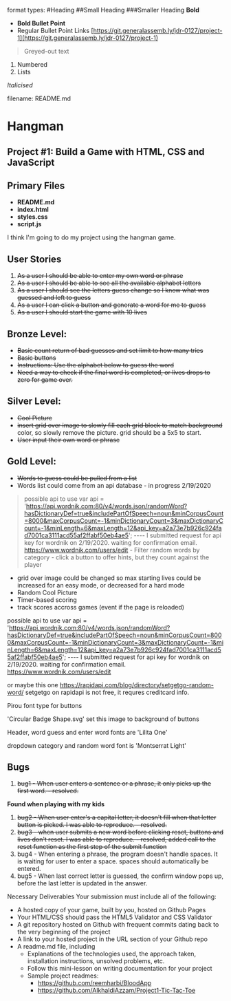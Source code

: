 format types:
#Heading
##Small Heading
###Smaller Heading
**Bold**
- **Bold Bullet Point**
- Regular Bullet Point
Links
[https://git.generalassemb.ly/jdr-0127/project-1](https://git.generalassemb.ly/jdr-0127/project-1)
> Greyed-out text
1. Numbered
1. Lists

_Italicised_

filename: README.md
# Hangman
## Project #1: Build a Game with HTML, CSS and JavaScript

## Primary Files

- **README.md**
- **index.html**
- **styles.css**
- **script.js**



I think I'm going to do my project using the hangman game.
## User Stories
1. ~~As a user I should be able to enter my own word or phrase~~
1. ~~As a user I should be able to see all the available alphabet letters~~
1. ~~As a user I should see the letters guess change so I know what was guessed and left to guess~~
1. ~~As a user I can click a button and generate a word for me to guess~~
1. ~~As a user I should start the game with 10 lives~~

## Bronze Level:
- ~~Basic count return of bad guesses and set limit to how many tries~~
- ~~Basic buttons~~
- ~~Instructions: Use the alphabet below to guess the word~~
- ~~Need a way to check if the final word is completed, or lives drops to zero for game over.~~

## Silver Level:
- ~~Cool Picture~~
- ~~insert grid over image to slowly fill each grid block to match background~~ color, so slowly remove the picture. grid should be a 5x5 to start. 
- ~~User input their own word or phrase~~

## Gold Level:
- ~~Words to guess could be pulled from a list~~
- Words list could come from an api database - in progress 2/19/2020
> possible api to use var api = 'https://api.wordnik.com:80/v4/words.json/randomWord?hasDictionaryDef=true&includePartOfSpeech=noun&minCorpusCount=8000&maxCorpusCount=-1&minDictionaryCount=3&maxDictionaryCount=-1&minLength=6&maxLength=12&api_key=a2a73e7b926c924fad7001ca3111acd55af2ffabf50eb4ae5';
---- I submitted request for api key for wordnik on 2/19/2020. waiting for confirmation email.
https://www.wordnik.com/users/edit
    - Filter random words by category 
    - click a button to offer hints, but they count against the player
- grid over image could be changed so max starting lives could be increased for an easy mode, or decreased for a hard mode
- Random Cool Picture
- Timer-based scoring
- track scores accross games (event if the page is reloaded)

possible api to use var api = 'https://api.wordnik.com:80/v4/words.json/randomWord?hasDictionaryDef=true&includePartOfSpeech=noun&minCorpusCount=8000&maxCorpusCount=-1&minDictionaryCount=3&maxDictionaryCount=-1&minLength=6&maxLength=12&api_key=a2a73e7b926c924fad7001ca3111acd55af2ffabf50eb4ae5';
---- I submitted request for api key for wordnik on 2/19/2020. waiting for confirmation email.
https://www.wordnik.com/users/edit



or maybe this one https://rapidapi.com/blog/directory/setgetgo-random-word/
setgetgo on rapidapi is not free, it requres creditcard info.

Pirou font type for buttons


'Circular Badge Shape.svg' set this image to background of buttons

Header, word guess and enter word fonts are 'Lilita One'

dropdown category and random word font is 'Montserrat Light'

<!-- <img src='images/Circular Badge Shape2.svg'/>  -->
## Bugs
1. ~~bug1 - When user enters a sentence or a phrase, it only picks up the first word. - resolved.~~

**Found when playing with my kids**
1. ~~bug2 - When user enter's a capital letter, it doesn't fill when that letter button is picked. I was able to reproduce. - resolved.~~
1. ~~bug3 - when user submits a new word before clicking reset, buttons and lives don't reset. I was able to reproduce. - resolved, added call to the reset function as the first step of the submit function~~
1. bug4 - When entering a phrase, the program doesn't handle spaces. It is waiting for user to enter a space. spaces should automatically be entered.
1. bug5 - When last correct letter is guessed, the confirm window pops up, before the last letter is updated in the answer. 


Necessary Deliverables
Your submission must include all of the following:

- A hosted copy of your game, built by you, hosted on Github Pages
- Your HTML/CSS should pass the HTML5 Validator and CSS Validator
- A git repository hosted on Github with frequent commits dating back to the very beginning of the project
- A link to your hosted project in the URL section of your Github repo
- A readme.md file, including
    - Explanations of the technologies used, the approach taken, installation instructions, unsolved problems, etc.
    - Follow this mini-lesson on writing documentation for your project
    - Sample project readmes:
        - https://github.com/reemharbi/BloodApp
        - https://github.com/AlkhaldiAzzam/Project1-Tic-Tac-Toe


